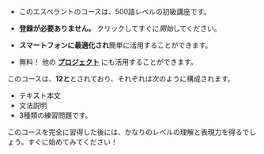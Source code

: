  - このエスペラントのコースは、500語レベルの初級講座です。

 - **登録が必要ありません。** クリックしてすぐに*開始*してください。
 - **スマートフォンに最適化され**簡単に活用することができます。
 - 無料！ 他の **[プロジェクト](https://github.com/Esperanto/kurso-zagreba-metodo)** にも活用することができます。

このコースは、**12と**とされており、それぞれは次のように構成されます。

 - テキスト本文
 - 文法説明
 - 3種類の練習問題です。

このコースを完全に習得した後には、かなりのレベルの理解と表現力を得るでしょう。すぐに始めてみてください！
